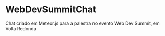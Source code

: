# WebDevSummitChat
Chat criado em Meteor.js para a palestra no evento Web Dev Summit, em Volta Redonda
